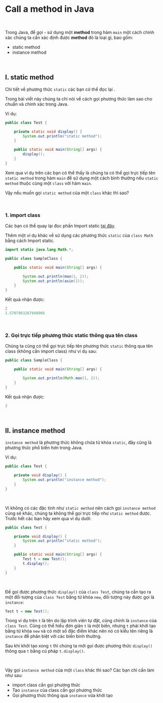 # Call a method in Java

<br />

Trong Java, để gọi - sử dụng một **method** trong hàm `main` một cách chính xác chúng ta cần xác định được **method** đó là loại gì, bao gồm:

- static method
- instance method

<br />

## I. static method

Chi tiết về phương thức `static` các bạn có thể đọc lại .

Trong bài viết này chúng ta chỉ nói về cách gọi phương thức làm sao cho chuẩn và chính xác trong Java.

Ví dụ:
```java
public class Test {

    private static void display() {
        System.out.println("static method");
    }

    public static void main(String[] args) {
        display();
    }
}
```

Xem qua ví dụ trên các bạn có thể thấy là chúng ta có thể gọi trực tiếp tên `static method` trong hàm `main` để sử dụng một cách bình thường nếu `static method` thuộc cùng một `class` với hàm `main`.

Vậy nếu muốn gọi `static method` của một `class` khác thì sao?

<br />

### 1. import class

Các bạn có thể quay lại đọc phần Import static [tại đây](https://github.com/AnestAcademy/Course-Java-OOP/blob/master/08.%20Keyword%20-%20static.md#v-import-static-trong-java).

Thêm một ví dụ khác về sử dụng các phương thức `static` của `class Math` bằng cách Import static.
```java
import static java.lang.Math.*;

public class SampleClass {

    public static void main(String[] args) {

        System.out.println(max(1, 2));
        System.out.println(asin(1));
    }
}
```
Kết quả nhận được:
```java
2
1.5707963267948966
```

<br />

### 2. Gọi trực tiếp phương thức static thông qua tên class

Chúng ta cũng có thể gọi trực tiếp tên phương thức `static` thông qua tên class (không cần import class) như ví dụ sau:
```java
public class SampleClass {

    public static void main(String[] args) {

        System.out.println(Math.max(1, 2));
    }
}
```
Kết quả nhận được:
```java
2
```

<br />

## II. instance method

`instance method` là phương thức không chứa từ khóa `static`, đây cũng là phương thức phổ biến hơn trong Java.

Ví dụ:
```java
public class Test {

    private void display() {
        System.out.println("instance method");
    }
}
```

<br />

Vì không có các đặc tính như `static method` nên cách gọi `instance method` cũng sẽ khác, chúng ta không thể gọi trực tiếp như `static method` được. Trước hết các bạn hãy xem qua ví dụ dưới:
```java
public class Test {

    private void display() {
        System.out.println("static method");
    }

    public static void main(String[] args) {
        Test t = new Test();
        t.display();
    }
}
```

<br />

Để gọi được phương thức `display()` của `class Test`, chúng ta cần tạo ra một đối tượng của `class Test` bằng từ khóa `new`, đối tượng này được gọi là `instance`:
```java
Test t = new Test();
```

Trong ví dụ trên `t` là tên do lập trình viên tự đặt, cũng chính là `instance` của `class Test`. Cũng có thể hiểu đơn giản `t` là một biến, nhưng `t` phải khởi tạo bằng từ khóa `new` và có một số đặc điểm khác nên nó có kiểu tên riêng là `instance` để phân biệt với các biến bình thường.

Sau khi khởi tạo xong `t` thì chúng ta mới gọi được phương thức `display()` thông qua `t` bằng cú pháp `t.display()`.

<br />

Vậy gọi `instance method` của một `class` khác thì sao? Các bạn chỉ cần làm như sau:
- import class cần gọi phương thức
- Tạo `instance` của class cần gọi phương thức
- Gọi phương thức thông qua `instance` vừa khởi tạo

